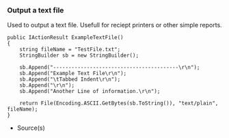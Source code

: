 ### Output a text file

Used to output a text file. Usefull for reciept printers or other simple reports.

```
public IActionResult ExampleTextFile()
{
    string fileName = "TestFile.txt";
    StringBuilder sb = new StringBuilder();

    sb.Append("-----------------------------------------\r\n");
    sb.Append("Example Text File\r\n");
    sb.Append("\tTabbed Indent\r\n");
    sb.Append("\r\n");
    sb.Append("Another Line of information.\r\n");
    
    return File(Encoding.ASCII.GetBytes(sb.ToString()), "text/plain", fileName);
}
```

- Source(s)
